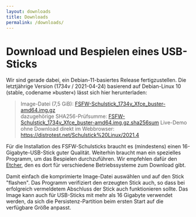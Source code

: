 ```yaml
---
layout: downloads
title: Downloads
permalink: /downloads/
---
```

# Download und Bespielen eines USB-Sticks
Wir sind gerade dabei, ein Debian-11-basiertes Release fertigzustellen.
Die letztjährige Version (1734v / 2021-04-24) basierend auf Debian-Linux 10 (stable, codename »buster«) lässt sich hier herunterladen:

> Image-Datei (7,5 GiB): [FSFW-Schulstick_1734v_Xfce_buster-amd64.img.gz](https://web.fsr.mw.tu-dresden.de/dateien/FSFW_Schulstick_2021/FSFW-Schulstick_1734v_Xfce_buster-amd64.img.gz)  
> dazugehörige SHA256-Prüfsumme: [FSFW-Schulstick_1734v_Xfce_buster-amd64.img.gz.sha256sum](https://web.fsr.mw.tu-dresden.de/dateien/FSFW_Schulstick_2021/FSFW-Schulstick_1734v_Xfce_buster-amd64.img.gz.sha256sum)
> Live-Demo ohne Download direkt im Webbrowser: https://distrotest.net/Schulstick%20Linux/2021.4

Für die Installation des FSFW-Schulsticks braucht es (mindestens) einen 16-Gigabyte-USB-Stick guter Qualität. Weiterhin braucht man ein spezielles Programm, um das Bespielen durchzuführen. Wir empfehlen dafür den [Etcher](https://www.balena.io/etcher/), den es dort für verschiedene Betriebssysteme zum Download gibt.

Damit einfach die komprimierte Image-Datei auswählen und auf den Stick "flashen". Das Programm verifiziert den erzeugten Stick auch, so dass bei erfolgreich vermeldetem Abschluss der Stick auch funktionieren sollte.
Das Image kann auch für USB-Sticks mit mehr als 16 Gigabyte verwendet werden, da sich die Persistenz-Partition beim ersten Start auf die verfügbare Größe anpasst.